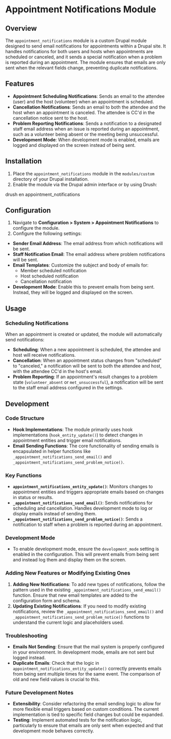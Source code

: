 # Appointment Notifications Module

## Overview

The `appointment_notifications` module is a custom Drupal module designed to send email notifications for appointments within a Drupal site. It handles notifications for both users and hosts when appointments are scheduled or canceled, and it sends a special notification when a problem is reported during an appointment. The module ensures that emails are only sent when the relevant fields change, preventing duplicate notifications.

## Features

- **Appointment Scheduling Notifications**: Sends an email to the attendee (user) and the host (volunteer) when an appointment is scheduled.
- **Cancellation Notifications**: Sends an email to both the attendee and the host when an appointment is canceled. The attendee is CC'd in the cancellation notice sent to the host.
- **Problem Reporting Notifications**: Sends a notification to a designated staff email address when an issue is reported during an appointment, such as a volunteer being absent or the meeting being unsuccessful.
- **Development Mode**: When development mode is enabled, emails are logged and displayed on the screen instead of being sent.

## Installation

1. Place the `appointment_notifications` module in the `modules/custom` directory of your Drupal installation.
2. Enable the module via the Drupal admin interface or by using Drush:

drush en appointment_notifications


## Configuration

1. Navigate to **Configuration > System > Appointment Notifications** to configure the module.
2. Configure the following settings:
- **Sender Email Address**: The email address from which notifications will be sent.
- **Staff Notification Email**: The email address where problem notifications will be sent.
- **Email Templates**: Customize the subject and body of emails for:
  - Member scheduled notification
  - Host scheduled notification
  - Cancellation notification
- **Development Mode**: Enable this to prevent emails from being sent. Instead, they will be logged and displayed on the screen.

## Usage

### Scheduling Notifications

When an appointment is created or updated, the module will automatically send notifications:
- **Scheduling**: When a new appointment is scheduled, the attendee and host will receive notifications.
- **Cancellation**: When an appointment status changes from "scheduled" to "canceled," a notification will be sent to both the attendee and host, with the attendee CC'd in the host's email.
- **Problem Reporting**: If an appointment's result changes to a problem state (`volunteer_absent` or `met_unsuccessful`), a notification will be sent to the staff email address configured in the settings.

## Development

### Code Structure

- **Hook Implementations**: The module primarily uses hook implementations (`hook_entity_update()`) to detect changes in appointment entities and trigger email notifications.
- **Email Sending Functions**: The core functionality of sending emails is encapsulated in helper functions like `_appointment_notifications_send_email()` and `_appointment_notifications_send_problem_notice()`.

### Key Functions

- **`appointment_notifications_entity_update()`**: Monitors changes to appointment entities and triggers appropriate emails based on changes in status or results.
- **`_appointment_notifications_send_email()`**: Sends notifications for scheduling and cancellation. Handles development mode to log or display emails instead of sending them.
- **`_appointment_notifications_send_problem_notice()`**: Sends a notification to staff when a problem is reported during an appointment.

### Development Mode

- To enable development mode, ensure the `development_mode` setting is enabled in the configuration. This will prevent emails from being sent and instead log them and display them on the screen.

### Adding New Features or Modifying Existing Ones

1. **Adding New Notifications**: To add new types of notifications, follow the pattern used in the existing `_appointment_notifications_send_email()` function. Ensure that new email templates are added to the configuration form and schema.
2. **Updating Existing Notifications**: If you need to modify existing notifications, review the `_appointment_notifications_send_email()` and `_appointment_notifications_send_problem_notice()` functions to understand the current logic and placeholders used.

### Troubleshooting

- **Emails Not Sending**: Ensure that the mail system is properly configured in your environment. In development mode, emails are not sent but logged instead.
- **Duplicate Emails**: Check that the logic in `appointment_notifications_entity_update()` correctly prevents emails from being sent multiple times for the same event. The comparison of old and new field values is crucial to this.

### Future Development Notes

- **Extensibility**: Consider refactoring the email sending logic to allow for more flexible email triggers based on custom conditions. The current implementation is tied to specific field changes but could be expanded.
- **Testing**: Implement automated tests for the notification logic, particularly to ensure that emails are only sent when expected and that development mode behaves correctly.
